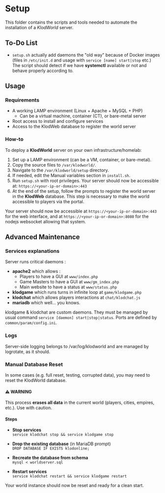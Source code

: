 # Setup

This folder contains the scripts and tools needed to automate the installation of a _KlodWorld_ server.

## To-Do List

- `setup.sh` actually add daemons the "old way" because of Docker images (files in `/etc/init.d` and usage with `service [name] start|stop` etc.) The script should detect if we have **systemctl** available or not and behave properly according to.

## Usage

### Requirements

- A working LAMP environment (Linux + Apache + MySQL + PHP)
  - Can be a virtual machine, container (CT), or bare-metal server
- Root access to install and configure services
- Access to the KlodWeb database to register the world server

### How-to

To deploy a **KlodWorld** server on your own infrastructure/homelab:
1. Set up a LAMP environment (can be a VM, container, or bare-metal).
2. Copy the source files to `/var/klodworld/`.
3. Navigate to the `/var/klodworld/setup` directory.
4. If needed, edit the Manual variables section in `install.sh`.
5. Run `setup.sh` with root privileges.
Your server should now be accessible at: `https://<your-ip-or-domain>:443`
6. At the end of the setup, follow the prompts to register the world server in the **KlodWeb** database. This step is necessary to make the world accessible to players via the portal.

Your server should now be accessible at `https://<your-ip-or-domain>:443` for the web interface, and at `https://<your-ip-or-domain>:8080` for the nodejs websocket allowing that system. 

## Advanced Maintenance

### Services explanations

Server runs critical daemons : 
- **apache2** which allows :
  - Players to have a GUI at `www/index.php`
  - Game Masters to have a GUI at `www/gm_index.php`
  - Main website to have a status at `www/status.php`
- **klodgame** which runs turns in infinite loop at `game/klodgame.php`
- **klodchat** which allows players interactions at `chat/klodchat.js`
- **mariadb** which well... you knows.

klodgame & klodchat are custom daemons. They must be managed by usual command `service [daemon] start|stop|status`. Ports are defined by `common/param/config.ini`.

### Logs

Server-side logging belongs to /var/log/klodworld and are managed by logrotate, as it should.

### Manual Database Reset

In some cases (e.g. full reset, testing, corrupted data), you may need to reset the KlodWorld database.

#### ⚠️ WARNING

This process **erases all data** in the current world (players, cities, empires, etc.). Use with caution.

#### Steps

- **Stop services**  
  `service klodchat stop && service klodgame stop`

- **Drop the existing database** (in MariaDB prompt)  
  `DROP DATABASE IF EXISTS klodonline;`

- **Recreate the database from schema**  
  `mysql < worldserver.sql`

- **Restart services**  
  `service klodchat restart && service klodgame restart`

Your world instance should now be reset and ready for a clean start.
